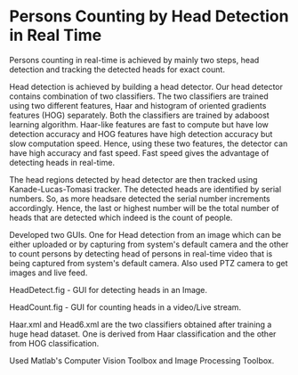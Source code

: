# Persons Counting by Head Detection in Real Time
Persons counting in real-time is achieved by mainly two steps, head detection and tracking the detected heads for exact count. 

Head detection is achieved by building a head detector. Our head detector contains combination of two classifiers. The two classifiers are trained using two different features, Haar and histogram of oriented gradients features (HOG) separately. Both the classifiers are trained by adaboost learning algorithm. Haar-like features are fast to compute but have low detection accuracy and HOG features have high detection accuracy but slow computation speed. Hence, using these two features, the detector can have high accuracy and fast speed. Fast speed gives the advantage of detecting heads in real-time. 

The head regions detected by head detector are then tracked using Kanade-Lucas-Tomasi tracker. The detected heads are identified by serial numbers. So, as more headsare detected the serial number increments accordingly. Hence, the last or highest number will be the total number of heads that are detected which indeed is the count of people. 

Developed two GUIs. One for Head detection from an image which can be either uploaded or by capturing from system's default camera and the other to count persons by detecting head of persons in real-time video that is being captured from system's default camera. Also used PTZ camera to get images and live feed. 

HeadDetect.fig  - GUI for detecting heads in an Image.

HeadCount.fig  - GUI for counting heads in a video/Live stream.

Haar.xml and Head6.xml are the two classifiers obtained after training a huge head dataset. One is derived from Haar classification and the other from HOG classification. 

Used Matlab's Computer Vision Toolbox and Image Processing Toolbox.
